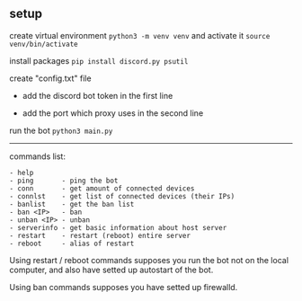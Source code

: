 setup
---
create virtual environment `python3 -m venv venv`
and activate it `source venv/bin/activate`

install packages
`pip install discord.py psutil`

create "config.txt" file

- add the discord bot token in the first line 

- add the port which proxy uses in the second line

run the bot 
`python3 main.py`

---
commands list:
```
- help
- ping       - ping the bot
- conn       - get amount of connected devices
- connlst    - get list of connected devices (their IPs)
- banlist    - get the ban list
- ban <IP>   - ban
- unban <IP> - unban
- serverinfo - get basic information about host server
- restart    - restart (reboot) entire server
- reboot     - alias of restart
```

Using restart / reboot commands supposes you run the bot not on the local computer, and also have setted up autostart of the bot.

Using ban commands supposes you have setted up firewalld.